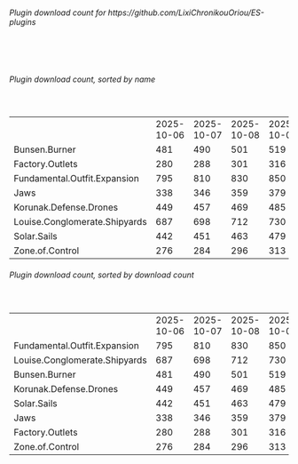 <h6>Plugin download count for https://github.com/LixiChronikouOriou/ES-plugins</h6><br>
<br>
<h6>Plugin download count, sorted by name</h6><sub><sup><br>
<table>
	<tr>
		<td></td>
		<td>2025-10-06</td>
		<td>2025-10-07</td>
		<td>2025-10-08</td>
		<td>2025-10-09</td>
		<td>2025-10-10</td>
		<td>2025-10-11</td>
		<td>2025-10-12</td>
		<td>today +</td>
	</tr>
	<tr>
		<td>Bunsen.Burner</td>
		<td>481</td>
		<td>490</td>
		<td>501</td>
		<td>519</td>
		<td>524</td>
		<td>529</td>
		<td>529</td>
		<td></td>
	</tr>
	<tr>
		<td>Factory.Outlets</td>
		<td>280</td>
		<td>288</td>
		<td>301</td>
		<td>316</td>
		<td>320</td>
		<td>325</td>
		<td>325</td>
		<td></td>
	</tr>
	<tr>
		<td>Fundamental.Outfit.Expansion</td>
		<td>795</td>
		<td>810</td>
		<td>830</td>
		<td>850</td>
		<td>858</td>
		<td>867</td>
		<td>867</td>
		<td></td>
	</tr>
	<tr>
		<td>Jaws</td>
		<td>338</td>
		<td>346</td>
		<td>359</td>
		<td>379</td>
		<td>383</td>
		<td>390</td>
		<td>390</td>
		<td></td>
	</tr>
	<tr>
		<td>Korunak.Defense.Drones</td>
		<td>449</td>
		<td>457</td>
		<td>469</td>
		<td>485</td>
		<td>489</td>
		<td>494</td>
		<td>494</td>
		<td></td>
	</tr>
	<tr>
		<td>Louise.Conglomerate.Shipyards</td>
		<td>687</td>
		<td>698</td>
		<td>712</td>
		<td>730</td>
		<td>737</td>
		<td>742</td>
		<td>742</td>
		<td></td>
	</tr>
	<tr>
		<td>Solar.Sails</td>
		<td>442</td>
		<td>451</td>
		<td>463</td>
		<td>479</td>
		<td>484</td>
		<td>489</td>
		<td>489</td>
		<td></td>
	</tr>
	<tr>
		<td>Zone.of.Control</td>
		<td>276</td>
		<td>284</td>
		<td>296</td>
		<td>313</td>
		<td>319</td>
		<td>324</td>
		<td>324</td>
		<td></td>
	</tr>
</table>
</sub></sup>
<h6>Plugin download count, sorted by download count</h6><sub><sup><br>
<table>
	<tr>
		<td></td>
		<td>2025-10-06</td>
		<td>2025-10-07</td>
		<td>2025-10-08</td>
		<td>2025-10-09</td>
		<td>2025-10-10</td>
		<td>2025-10-11</td>
		<td>2025-10-12</td>
		<td>today +</td>
	</tr>
	<tr>
		<td>Fundamental.Outfit.Expansion</td>
		<td>795</td>
		<td>810</td>
		<td>830</td>
		<td>850</td>
		<td>858</td>
		<td>867</td>
		<td>867</td>
		<td></td>
	</tr>
	<tr>
		<td>Louise.Conglomerate.Shipyards</td>
		<td>687</td>
		<td>698</td>
		<td>712</td>
		<td>730</td>
		<td>737</td>
		<td>742</td>
		<td>742</td>
		<td></td>
	</tr>
	<tr>
		<td>Bunsen.Burner</td>
		<td>481</td>
		<td>490</td>
		<td>501</td>
		<td>519</td>
		<td>524</td>
		<td>529</td>
		<td>529</td>
		<td></td>
	</tr>
	<tr>
		<td>Korunak.Defense.Drones</td>
		<td>449</td>
		<td>457</td>
		<td>469</td>
		<td>485</td>
		<td>489</td>
		<td>494</td>
		<td>494</td>
		<td></td>
	</tr>
	<tr>
		<td>Solar.Sails</td>
		<td>442</td>
		<td>451</td>
		<td>463</td>
		<td>479</td>
		<td>484</td>
		<td>489</td>
		<td>489</td>
		<td></td>
	</tr>
	<tr>
		<td>Jaws</td>
		<td>338</td>
		<td>346</td>
		<td>359</td>
		<td>379</td>
		<td>383</td>
		<td>390</td>
		<td>390</td>
		<td></td>
	</tr>
	<tr>
		<td>Factory.Outlets</td>
		<td>280</td>
		<td>288</td>
		<td>301</td>
		<td>316</td>
		<td>320</td>
		<td>325</td>
		<td>325</td>
		<td></td>
	</tr>
	<tr>
		<td>Zone.of.Control</td>
		<td>276</td>
		<td>284</td>
		<td>296</td>
		<td>313</td>
		<td>319</td>
		<td>324</td>
		<td>324</td>
		<td></td>
	</tr>
</table>
</sub></sup>
